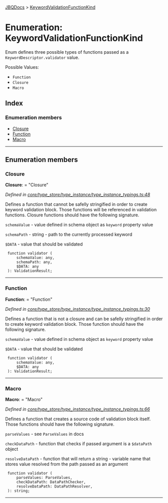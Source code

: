 [JBQDocs](../README.md) > [KeywordValidationFunctionKind](../enums/keywordvalidationfunctionkind.md)

# Enumeration: KeywordValidationFunctionKind

Enum defines three possible types of functions passed as a `KeywordDescriptor.validator` value.

Possible Values:

*   `Function`
*   `Closure`
*   `Macro`

## Index

### Enumeration members

* [Closure](keywordvalidationfunctionkind.md#closure)
* [Function](keywordvalidationfunctionkind.md#function)
* [Macro](keywordvalidationfunctionkind.md#macro)

---

## Enumeration members

<a id="closure"></a>

###  Closure

**Closure**:  = "Closure"

*Defined in [core/type_store/type_instance/type_instance_typings.ts:48](https://github.com/krnik/vjs-validator/blob/0be452f/src/core/type_store/type_instance/type_instance_typings.ts#L48)*

Defines a function that cannot be safelly stringified in order to create keyword validation block. Those functions will be referenced in validation functions. Closure functions should have the following signature.

`schemaValue` - value defined in schema object as `keyword` property value

`schemaPath` - string - path to the currently processed keyword

`$DATA` - value that should be validated

```
 function validator (
     schemaValue: any,
     schemaPath: any,
     $DATA: any
 ): ValidationResult;
```

___
<a id="function"></a>

###  Function

**Function**:  = "Function"

*Defined in [core/type_store/type_instance/type_instance_typings.ts:30](https://github.com/krnik/vjs-validator/blob/0be452f/src/core/type_store/type_instance/type_instance_typings.ts#L30)*

Defines a function that is not a closure and can be safelly stringified in order to create keyword validation block. Those function should have the following signature.

`schemaValue` - value defined in schema object as `keyword` property value

`$DATA` - value that should be validated

```
 function validator (
     schemaValue: any,
     $DATA: any
 ): ValidationResult;
```

___
<a id="macro"></a>

###  Macro

**Macro**:  = "Macro"

*Defined in [core/type_store/type_instance/type_instance_typings.ts:66](https://github.com/krnik/vjs-validator/blob/0be452f/src/core/type_store/type_instance/type_instance_typings.ts#L66)*

Defines a function that creates a source code of validation block itself. Those functions should have the following signature.

`parseValues` - see `ParseValues` in docs

`checkDataPath` - function that checks if passed argument is a `$dataPath` object

`resolveDataPath` - function that will return a string - variable name that stores value resolved from the path passed as an argument

```
 function validator (
     parseValues: ParseValues,
     checkDataPath: DataPathChecker,
     resolveDataPath: DataPathResolver,
 ): string;
```

___

